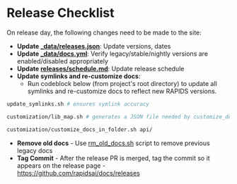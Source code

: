 # Release Checklist

On release day, the following changes need to be made to the site:

- **Update [\_data/releases.json](_data/releases.json)**: Update versions, dates
- **Update [\_data/docs.yml](_data/docs.yml)**: Verify legacy/stable/nightly versions are enabled/disabled appropriately
- **Update [releases/schedule.md](releases/schedule.md)**: Update release schedule
- **Update symlinks and re-customize docs**:
  - Run codeblock below (from project's root directory) to update all symlinks and re-customize docs to reflect new RAPIDS versions.

```sh
update_symlinks.sh # ensures symlink accuracy

customization/lib_map.sh # generates a JSON file needed by customize_docs.py

customization/customize_docs_in_folder.sh api/

```

- **Remove old docs** - Use [rm_old_docs.sh](/rm_old_docs.sh) script to remove previous legacy docs
- **Tag Commit** - After the release PR is merged, tag the commit so it appears on the release page - https://github.com/rapidsai/docs/releases
